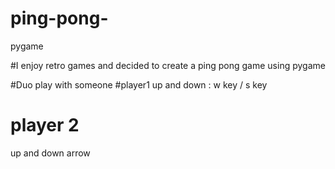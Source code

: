 # ping-pong-
pygame 


#I enjoy retro games and decided to create a ping pong game using pygame 

#Duo play with someone 
#player1 
up and down : w key / s key 

# player 2 
up and down arrow 
   
 

